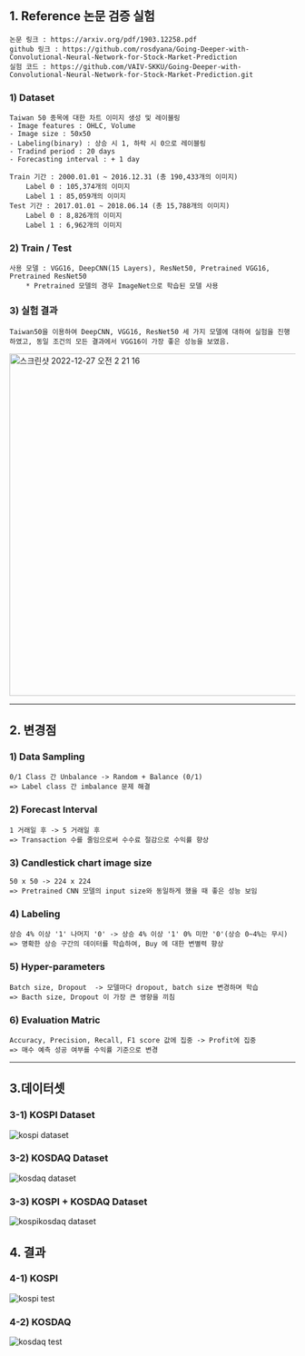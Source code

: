 ## 1. Reference 논문 검증 실험
    논문 링크 : https://arxiv.org/pdf/1903.12258.pdf
    github 링크 : https://github.com/rosdyana/Going-Deeper-with-Convolutional-Neural-Network-for-Stock-Market-Prediction
    실험 코드 : https://github.com/VAIV-SKKU/Going-Deeper-with-Convolutional-Neural-Network-for-Stock-Market-Prediction.git

### 1) Dataset
    Taiwan 50 종목에 대한 차트 이미지 생성 및 레이블링
    - Image features : OHLC, Volume
    - Image size : 50x50
    - Labeling(binary) : 상승 시 1, 하락 시 0으로 레이블링
    - Tradind period : 20 days
    - Forecasting interval : + 1 day
    
    Train 기간 : 2000.01.01 ~ 2016.12.31 (총 190,433개의 이미지)
        Label 0 : 105,374개의 이미지
        Label 1 : 85,059개의 이미지
    Test 기간 : 2017.01.01 ~ 2018.06.14 (총 15,788개의 이미지)
        Label 0 : 8,826개의 이미지
        Label 1 : 6,962개의 이미지

### 2) Train / Test
    사용 모델 : VGG16, DeepCNN(15 Layers), ResNet50, Pretrained VGG16, Pretrained ResNet50
        * Pretrained 모델의 경우 ImageNet으로 학습된 모델 사용

### 3) 실험 결과
    Taiwan50을 이용하여 DeepCNN, VGG16, ResNet50 세 가지 모델에 대하여 실험을 진행하였고, 동일 조건의 모든 결과에서 VGG16이 가장 좋은 성능을 보였음.
<img width="603" alt="스크린샷 2022-12-27 오전 2 21 16" src="https://user-images.githubusercontent.com/100757275/209571310-7b977ffe-b86f-442e-b8d7-146cbbf26317.png">

---

## 2. 변경점

### 1) Data Sampling 

    0/1 Class 간 Unbalance -> Random + Balance (0/1)
    => Label class 간 imbalance 문제 해결

### 2) Forecast Interval

    1 거래일 후 -> 5 거래일 후
    => Transaction 수를 줄임으로써 수수료 절감으로 수익률 향상


### 3) Candlestick chart image size

    50 x 50 -> 224 x 224
    => Pretrained CNN 모델의 input size와 동일하게 했을 때 좋은 성능 보임


### 4) Labeling

    상승 4% 이상 '1' 나머지 '0' -> 상승 4% 이상 '1' 0% 미만 '0'(상승 0~4%는 무시)
    => 명확한 상승 구간의 데이터를 학습하여, Buy 에 대한 변별력 향상


### 5) Hyper-parameters

    Batch size, Dropout  -> 모델마다 dropout, batch size 변경하며 학습
    => Bacth size, Dropout 이 가장 큰 영향을 끼침


### 6) Evaluation Matric

    Accuracy, Precision, Recall, F1 score 값에 집중 -> Profit에 집중
    => 매수 예측 성공 여부를 수익률 기준으로 변경
    
---
## 3.데이터셋

### 3-1) KOSPI Dataset
![kospi dataset](https://user-images.githubusercontent.com/82187742/209559303-77f18df2-c866-420f-b72d-f9db4b92f3a8.png)

### 3-2) KOSDAQ Dataset
![kosdaq dataset](https://user-images.githubusercontent.com/82187742/209559304-aba211b3-088f-4a41-8f45-d5ad598646bb.png)

### 3-3) KOSPI + KOSDAQ Dataset
![kospikosdaq dataset](https://user-images.githubusercontent.com/82187742/209559301-dfe214b1-e491-46bf-ad95-26ab2ff7fb36.png)

## 4. 결과

### 4-1) KOSPI
![kospi test](https://user-images.githubusercontent.com/82187742/209559307-d6b1ee7b-607a-4c3d-80f1-fccc5a613048.png)

### 4-2) KOSDAQ
![kosdaq test](https://user-images.githubusercontent.com/82187742/209559245-19bd98b9-ec54-459b-b7a5-af97aee88507.png)
